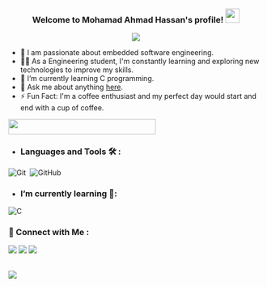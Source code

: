 

<h3 align="center">
  Welcome to Mohamad Ahmad Hassan's profile!
  <img src="https://media.giphy.com/media/hvRJCLFzcasrR4ia7z/giphy.gif" width="28">

</h3>

<!-- Typing SVG by DenverCoder1 - https://github.com/DenverCoder1/readme-typing-svg -->
<p align="center">
  <a href="https://github.com/DenverCoder1/readme-typing-svg"><img src="https://readme-typing-svg.herokuapp.com/?lines=Engineering%20Student;Passionate%20about%20embedded%20systems;Always%20learning%20new%20things&font=Fira%20Code&center=true&width=440&height=45&color=f75c7e&vCenter=true&size=22"></a>
</p> 

- 🏢 I am passionate about embedded software engineering.
- 👨‍💻 As a Engineering student, I'm constantly learning and exploring new technologies to improve my skills.
- 🌱 I’m currently learning C programming.
- 💬  Ask me about anything [here](https://www.linkedin.com/in/mohamad0ahmad/).
- ⚡ Fun Fact: I'm a coffee enthusiast and my perfect day would start and end with a cup of coffee.

<img align="center" src="https://github.com/Govindv7555/Govindv7555/blob/main/49e76e0596857673c5c80c85b84394c1.gif" width= 76% height=30px>



- ### Languages and Tools 🛠 : 


![Git](https://img.shields.io/badge/GIT-E44C30?style=for-the-badge&logo=git&logoColor=white)&nbsp;
![GitHub](https://img.shields.io/badge/GitHub-100000?style=for-the-badge&logo=github&logoColor=white)&nbsp;



- ### I’m currently learning 🌱:
![C](https://img.shields.io/badge/C-00599C?style=for-the-badge&logo=c&logoColor=white)&nbsp;


### 🔗 Connect with Me :

<a href="https://www.linkedin.com/in/mohamad0ahmad/" target="_blank"><img src="https://img.shields.io/badge/-Mohamad A%20Hassan-0077B5?style=for-the-badge&logo=Linkedin&logoColor=black"/></a>
<a href="https://t.me/mo7amad_a7mad" target="_blank"><img src="https://img.shields.io/badge/-Mohamad A%20Hassan-0077B5?style=for-the-badge&logo=Telegram&logoColor=black"/></a>
<a href="mailto:mahamad00ahmad@gmail.com" target="_blank"><img src="https://img.shields.io/badge/-Mohamad%20A%20Hassan-0077B5?style=for-the-badge&logo=Gmail&logoColor=red"/></a>


<br>
<a href="https://komarev.com/ghpvc/?username=mohamad0ahmad&style=for-the-badge">
    <img align="left" src="https://komarev.com/ghpvc/?username=mohamad0ahmad&style=for-the-badge">
</a>
  

